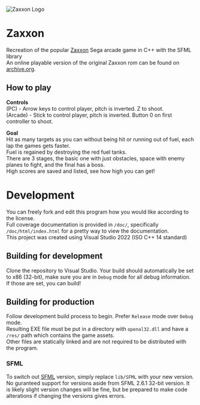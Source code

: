 ![Zaxxon Logo](https://images.launchbox-app.com/cef46ac6-725e-4014-b7fc-0b7b0a144db0.png)

# Zaxxon
Recreation of the popular [Zaxxon](https://wikipedia.org/wiki/Zaxxon) Sega arcade game in C++ with the SFML library \
An online playable version of the original Zaxxon rom can be found on [archive.org](https://archive.org/details/arcade_zaxxon).

## How to play
**Controls** \
(PC) - Arrow keys to control player, pitch is inverted. Z to shoot.\
(Arcade) - Stick to control player, pitch is inverted. Button 0 on first controller to shoot.

**Goal** \
Hit as many targets as you can without being hit or running out of fuel, each lap the games gets faster. \
Fuel is regained by destroying the red fuel tanks. \
There are 3 stages, the basic one with just obstacles, space with enemy planes to fight, and the final has a boss. \
High scores are saved and listed, see how high you can get!


# Development
You can freely fork and edit this program how you would like according to the license. \
Full coverage documentation is provided in `/doc/`, specifically `/doc/html/index.html` for a pretty way to view the documentation. \
This project was created using Visual Studio 2022 (ISO C++ 14 standard)

## Building for development
Clone the repository to Visual Studio. Your build should automatically be set to x86 (32-bit), make sure you are in `Debug` mode for all debug information. If those are set, you can build!

## Building for production
Follow development build process to begin. Prefer `Release` mode over `Debug` mode.\
Resulting EXE file must be put in a directory with `openal32.dll` and have a `/res/` path which contains the game assets. \
Other files are statically linked and are not required to be distributed with the program.

### SFML
To switch out [SFML](https://www.sfml-dev.org/) version, simply replace `lib/SFML` with your new version. No guranteed support for versions aside from SFML 2.6.1 32-bit version. It is likely slight version changes will be fine, but be prepared to make code alterations if changing the versions gives errors.